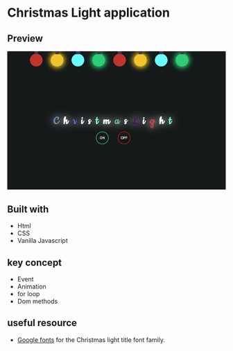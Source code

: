 # Christmas Light application


## Preview

![](img/Screen%20Shot%202021-12-20%20at%2012.57.27%20AM.png)

## Built with

- Html
- CSS 
- Vanilla Javascript

## key concept

- Event
- Animation
- for loop
- Dom methods

## useful resource

- [Google fonts](font.google.com) for the Christmas light title font family.